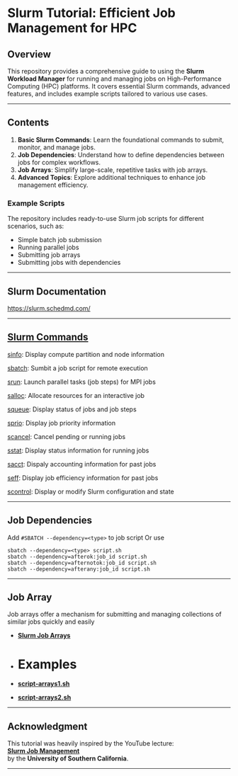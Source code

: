 # **Slurm Tutorial: Efficient Job Management for HPC**

## **Overview**
This repository provides a comprehensive guide to using the **Slurm Workload Manager** for running and managing jobs on High-Performance Computing (HPC) platforms. It covers essential Slurm commands, advanced features, and includes example scripts tailored to various use cases.

---

## **Contents**
1. **Basic Slurm Commands**: Learn the foundational commands to submit, monitor, and manage jobs.  
2. **Job Dependencies**: Understand how to define dependencies between jobs for complex workflows.  
3. **Job Arrays**: Simplify large-scale, repetitive tasks with job arrays.  
4. **Advanced Topics**: Explore additional techniques to enhance job management efficiency.  

### **Example Scripts**
The repository includes ready-to-use Slurm job scripts for different scenarios, such as:  
- Simple batch job submission  
- Running parallel jobs  
- Submitting job arrays
- Submitting jobs with dependencies  

---


## Slurm Documentation

https://slurm.schedmd.com/

---

## [Slurm Commands](Slurm-commands.md)

[sinfo](Slurm-commands.md#sinfo): Display compute partition and node information

[sbatch](Slurm-commands.md#sbatch): Sumbit a job script for remote execution

[srun](Slurm-commands.md#srun): Launch parallel tasks (job steps) for MPI jobs

[salloc](Slurm-commands.md#salloc): Allocate resources for an interactive job

[squeue](Slurm-commands.md#squeue): Display status of jobs and job steps

[sprio](Slurm-commands.md#sprio): Display job priority information

[scancel](Slurm-commands.md#scancel): Cancel pending or running jobs

[sstat](Slurm-commands.md#sstat): Display status information for running jobs

[sacct](Slurm-commands.md#sacct): Dispaly accounting information for past jobs

[seff](Slurm-commands.md#seff): Display job efficiency information for past jobs

[scontrol](Slurm-commands.md#scontrol): Display or modify Slurm configuration and state

---

## Job Dependencies
Add `#SBATCH --dependency=<type>` to job script Or use

    sbatch --dependency=<type> script.sh
    sbatch --dependency=afterok:job_id script.sh
    sbatch --dependency=afternotok:job_id script.sh
    sbatch --dependency=afterany:job_id script.sh

---

## Job Array
Job arrays offer a mechanism for submitting and managing collections of similar jobs quickly and easily

- **[Slurm Job Arrays](script-arrays.md)**
- 
  # Examples
  
- **[script-arrays1.sh](script-arrays1.sh)**
- **[script-arrays2.sh](script-arrays2.sh)**

---

## **Acknowledgment**
This tutorial was heavily inspired by the YouTube lecture:  
**[Slurm Job Management](https://www.youtube.com/watch?v=GD5Ov75lQoM&t=3598s)**  
by the **University of Southern California**.

---


